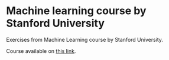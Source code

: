 # Machine learning course by Stanford University

Exercises from Machine Learning course by Stanford University.

Course available on [this link](https://www.coursera.org/learn/machine-learning).